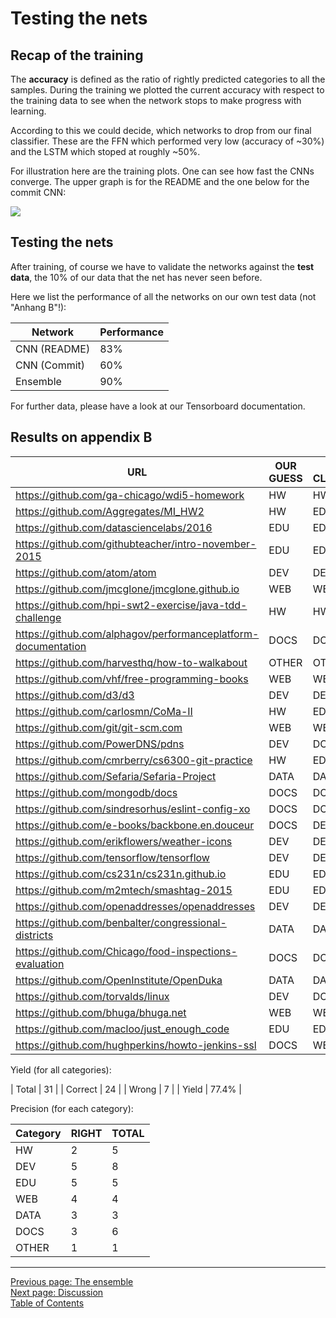 Testing the nets
================

Recap of the training
---------------------
The **accuracy** is defined as the ratio of rightly predicted categories to all the samples.
During the training we plotted the current accuracy with respect to
the training data to see when the network stops to make progress with learning.

According to this we could decide, which networks to drop from our final classifier.
These are the FFN which performed very low (accuracy of ~30%)
and the LSTM which stoped at roughly ~50%.

For illustration here are the training plots. One can see how fast the CNNs
converge. The upper graph is for the README and the one below for the commit CNN:

![](/assets/docs/img/learning_progress.png)


Testing the nets
----------------
After training, of course we have to validate the networks against
the **test data**, the 10% of our data that the net has never seen before.

Here we list the performance of all the networks on our own test data (not "Anhang B"!):

| Network      | Performance |
|--------------|-------------|
| CNN (README) |         83% |
| CNN (Commit) |         60% |
| Ensemble     |         90% |

For further data, please have a look at our Tensorboard documentation.

## Results on appendix B

| URL                                                           | OUR GUESS | OUR CLASSIFICATION | MATCH |
|---------------------------------------------------------------|-----------|--------------------|-------|
| https://github.com/ga-chicago/wdi5-homework                   | HW        | HW                 | T     |
| https://github.com/Aggregates/MI_HW2                          | HW        | EDU                | F     |
| https://github.com/datasciencelabs/2016                       | EDU       | EDU                | T     |
| https://github.com/githubteacher/intro-november-2015          | EDU       | EDU                | T     |
| https://github.com/atom/atom                                  | DEV       | DEV                | T     |
| https://github.com/jmcglone/jmcglone.github.io                | WEB       | WEB                | T     |
| https://github.com/hpi-swt2-exercise/java-tdd-challenge       | HW        | HW                 | T     |
| https://github.com/alphagov/performanceplatform-documentation | DOCS      | DOCS               | T     |
| https://github.com/harvesthq/how-to-walkabout                 | OTHER     | OTHER              | T     |
| https://github.com/vhf/free-programming-books                 | WEB       | WEB                | T     |
| https://github.com/d3/d3                                      | DEV       | DEV                | T     |
| https://github.com/carlosmn/CoMa-II                           | HW        | EDU                | F     |
| https://github.com/git/git-scm.com                            | WEB       | WEB                | T     |
| https://github.com/PowerDNS/pdns                              | DEV       | DOCS               | F     |
| https://github.com/cmrberry/cs6300-git-practice               | HW        | EDU                | F     |
| https://github.com/Sefaria/Sefaria-Project                    | DATA      | DATA               | T     |
| https://github.com/mongodb/docs                               | DOCS      | DOCS               | T     |
| https://github.com/sindresorhus/eslint-config-xo              | DOCS      | DOCS               | T     |
| https://github.com/e-books/backbone.en.douceur                | DOCS      | DEV                | F     |
| https://github.com/erikflowers/weather-icons                  | DEV       | DEV                | T     |
| https://github.com/tensorflow/tensorflow                      | DEV       | DEV                | T     |
| https://github.com/cs231n/cs231n.github.io                    | EDU       | EDU                | T     |
| https://github.com/m2mtech/smashtag-2015                      | EDU       | EDU                | T     |
| https://github.com/openaddresses/openaddresses                | DEV       | DEV                | T     |
| https://github.com/benbalter/congressional-districts          | DATA      | DATA               | T     |
| https://github.com/Chicago/food-inspections-evaluation        | DOCS      | DOCS               | T     |
| https://github.com/OpenInstitute/OpenDuka                     | DATA      | DATA               | T     |
| https://github.com/torvalds/linux                             | DEV       | DOCS               | F     |
| https://github.com/bhuga/bhuga.net                            | WEB       | WEB                | T     |
| https://github.com/macloo/just_enough_code                    | EDU       | EDU                | T     |
| https://github.com/hughperkins/howto-jenkins-ssl              | DOCS      | WEB                | F     |

Yield (for all categories):

| Total   |    31 |
| Correct |    24 |
| Wrong   |     7 |
| Yield   | 77.4% |

Precision (for each category):

| Category | RIGHT | TOTAL |
|----------|-------|-------|
| HW       |     2 |     5 |
| DEV      |     5 |     8 |
| EDU      |     5 |     5 |
| WEB      |     4 |     4 |
| DATA     |     3 |     3 |
| DOCS     |     3 |     6 |
| OTHER    |     1 |     1 |


*****


[Previous page: The ensemble](/docs/ensemble)\
[Next page: Discussion](/docs/discussion)\
[Table of Contents](/docs/intro)

